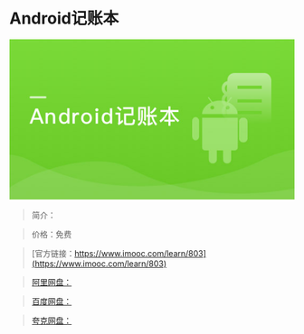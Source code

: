 # Android记账本

![img](../../assets/5fe442f90001484605400304.jpg)

> 简介：

> 价格：免费

> [官方链接：https://www.imooc.com/learn/803](https://www.imooc.com/learn/803)

> [阿里网盘：]()

> [百度网盘：]()

> [夸克网盘：]()
